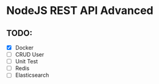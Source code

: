 # NodeJS REST API Advanced

## TODO:
- [x] Docker
- [ ] CRUD User
- [ ] Unit Test
- [ ] Redis
- [ ] Elasticsearch
